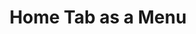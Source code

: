 ---
  id: "93200"
  fieldLayoutId: "89"
  uid: "a6d828db-c9f8-49b4-8d01-5ef5d5d59cf3"
  enabled: "1"
  archived: "0"
  dateCreated: "2019-11-25 02:26:00"
  dateUpdated: "2019-11-25 02:26:27"
  siteSettingsId: "93200"
  slug: "home-tab-as-a-menu"
  siteId: "1"
  uri: "patterns/ios/entry/home-tab-as-a-menu"
  enabledForSite: "1"
  sectionId: "2"
  typeId: "2"
  authorId: "1"
  postdateCreated: "2019-11-25 02:22:00"
  expirydateCreated: null
  contentId: "93190"
  title: "Home Tab as a Menu"
  field_allColorsComputed: null
  field_allColorsComputedIllustration: null
  field_allColorsComputedThumbnail: null
  field_appDescription: null
  field_appDescriptionSentiment: null
  field_audio: "0"
  field_authorFaq: null
  field_bgThumbPosition: "center bottom"
  field_body: null
  field_captureSize: null
  field_categoriesRaw: "navigability,\nlayout,\ncustomization"
  field_categoryInPlainText: null
  field_coldThumbTransform: null
  field_colorPalette: null
  field_contributorName: null
  field_contributorUrl: null
  field_coverColor: null
  field_dominantColor: null
  field_externalContributor: "0"
  field_fetchWebsiteData: null
  field_fullName: null
  field_gfycatSource: "TastyWellinformedLeafwing"
  field_gif: "1"
  field_gumletUrl: null
  field_gumletUrlNoPreParse: null
  field_howHelps: "<p><strong>Navigability, Layout, and Customization</strong></p><p>Organizing user content is a hard UX problem. In this particular case, one reasonable solution would have been to put the list of content scopes under a more traditional menu, like a hamburger menu.</p><p>However, Pocket went with a less conservative approach by changing the functionality of the first tab so it could emulate the behavior of a standard tab, a menu, and a segmented control or view switcher.</p><p>By doing this, Pocket is improving the navigability of its app since they don't need to clutter the top level of the app with more navigational elements, and they can keep all navigation functionality contained to a single component.</p><p>This approach can also help to declutter the app by creating a cleaner layout that doesn't require extra affordances to elicit key navigation routes. Instead, this solution only uses a single simple children affordance that it's part of the parent affordance.</p><p>Finally, by enabling this behavior, Pocket allows users to have a certain degree of control on what content scopes matter to them and creates a simple mechanism to overwrite the defaults.</p>"
  field_howWorks: "<p>Pocket is a popular article and content saving/bookmark app that was acquired by Mozilla. Pocket allows users to save content they find online so that they can read it at a later time. </p><p>When users consume their saved content, they can move it to an archive folder where they can retrieve later if needed. Users can also favorite content and share it with friends. Shared content shows up on a different list.</p><p>Pocket will also classify your saved content into content type lists like Articles or Videos (when you save videos)and will also show you when a piece of content is trending or is considered \"Best Of.\"</p><p>To switch between these different views, Pocket relies on a secondary menu that gets revealed when tapping the home menu a second time.</p><p>That tab uses a dropdown icon as an affordance that indicates that there's a menu bound to a secondary action (a double tap / an extra tap).</p><p>The menu that gets revealed after tapping the menu tab while it's active shows a list of the different content scopes. When the users navigate into another content scope, for example, when they tap the \"Archive,\" the tab gets replaced with the \"Archive\" icon, and this view becomes the default view for the first tab.</p><p>In other words, the secondary menu that gets revealed after a second tap in the first tab can change the default view that lives under the first tab.</p>"
  field_iconColors: null
  field_iconComputedColors: null
  field_illustrationSource: null
  field_imagePathRaw: ""
  field_imageTextOcr: null
  field_depthArticleBody: null
  field_lpSentimentScore: null
  field_lpUrl: null
  field_mediaEmbed: null
  field_mobileId: null
  field_mobileShotSrc: null
  field_newsObject: null
  field_pageFetchJsonString: null
  field_patternSrc: "Pocket"
  field_platformRaw: "iOS"
  field_qualityDescription: null
  field_rawResponse: null
  field_readingDuration: null
  field_readingDurationSeconds: null
  field_readingEaseLevel: null
  field_readingEaseScore: null
  field_references: null
  field_screenshotColors: null
  field_screenshotComputedColors: null
  field_sourceFromArchive: null
  field_strategyDescription: null
  field_thumbColors: null
  field_thumbVideoUrl: null
  field_webDescription: null
  field_webTitle: null
  field_what: "<p>This is a solution found in the Pocket app. When using the bottom navigation tabs, users will notice that a secondary tap on the home tab will reveal a contextual menu that allows them to switch to other content views, effectively replacing the tab default behavior.</p>"
  root: null
  lft: null
  rgt: null
  level: null
  structureId: null
  layout: layouts/post.njk
---